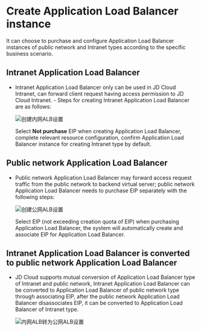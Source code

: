 # Create Application Load Balancer instance

It can choose to purchase and configure Application Load Balancer instances of public network and Intranet types according to the specific business scenario.

## Intranet Application Load Balancer

- Intranet Application Load Balancer only can be used in JD Cloud Intranet, can forward client request having access permission to JD Cloud Intranet. - Steps for creating Intranet Application Load Balancer are as follows:

	![创建内网ALB设置](../../../../image/Networking/ALB/ALB-058.png)

	Select **Not purchase** EIP when creating Application Load Balancer, complete relevant resource configuration, confirm Application Load Balancer instance for creating Intranet type by default.
	
## Public network Application Load Balancer

- Public network Application Load Balancer may forward access request traffic from the public network to backend virtual server; public network Application Load Balancer needs to purchase EIP separately with the following steps:

	![创建公网ALB设置](../../../../image/Networking/ALB/ALB-059.png)

	Select EIP (not exceeding creation quota of EIP) when purchasing Application Load Balancer, the system will automatically create and associate EIP for Application Load Balancer.

## Intranet Application Load Balancer is converted to public network Application Load Balancer

- JD Cloud supports mutual conversion of Application Load Balancer type of Intranet and public network, Intranet Application Load Balancer can be converted to Application Load Balancer of public network type through associating EIP, after the public network Application Load Balancer disassociates EIP, it can be converted to Application Load Balancer of Intranet type.

	![内网ALB转为公网ALB设置](../../../../image/Networking/ALB/ALB-060.png)

	
